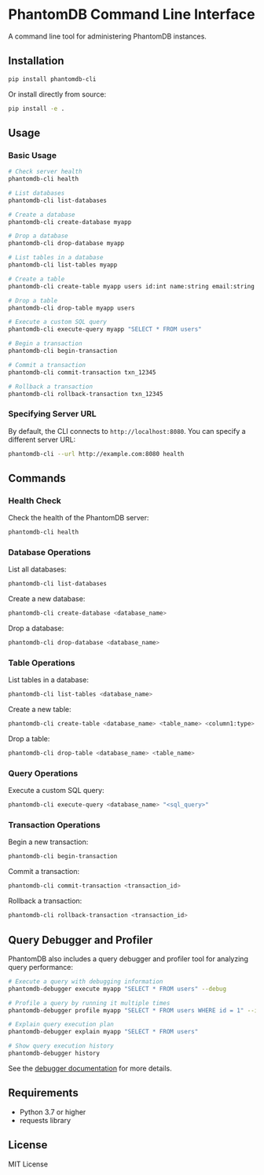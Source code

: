 # PhantomDB Command Line Interface

A command line tool for administering PhantomDB instances.

## Installation

```bash
pip install phantomdb-cli
```

Or install directly from source:

```bash
pip install -e .
```

## Usage

### Basic Usage

```bash
# Check server health
phantomdb-cli health

# List databases
phantomdb-cli list-databases

# Create a database
phantomdb-cli create-database myapp

# Drop a database
phantomdb-cli drop-database myapp

# List tables in a database
phantomdb-cli list-tables myapp

# Create a table
phantomdb-cli create-table myapp users id:int name:string email:string

# Drop a table
phantomdb-cli drop-table myapp users

# Execute a custom SQL query
phantomdb-cli execute-query myapp "SELECT * FROM users"

# Begin a transaction
phantomdb-cli begin-transaction

# Commit a transaction
phantomdb-cli commit-transaction txn_12345

# Rollback a transaction
phantomdb-cli rollback-transaction txn_12345
```

### Specifying Server URL

By default, the CLI connects to `http://localhost:8080`. You can specify a different server URL:

```bash
phantomdb-cli --url http://example.com:8080 health
```

## Commands

### Health Check

Check the health of the PhantomDB server:

```bash
phantomdb-cli health
```

### Database Operations

List all databases:

```bash
phantomdb-cli list-databases
```

Create a new database:

```bash
phantomdb-cli create-database <database_name>
```

Drop a database:

```bash
phantomdb-cli drop-database <database_name>
```

### Table Operations

List tables in a database:

```bash
phantomdb-cli list-tables <database_name>
```

Create a new table:

```bash
phantomdb-cli create-table <database_name> <table_name> <column1:type> <column2:type> ...
```

Drop a table:

```bash
phantomdb-cli drop-table <database_name> <table_name>
```

### Query Operations

Execute a custom SQL query:

```bash
phantomdb-cli execute-query <database_name> "<sql_query>"
```

### Transaction Operations

Begin a new transaction:

```bash
phantomdb-cli begin-transaction
```

Commit a transaction:

```bash
phantomdb-cli commit-transaction <transaction_id>
```

Rollback a transaction:

```bash
phantomdb-cli rollback-transaction <transaction_id>
```

## Query Debugger and Profiler

PhantomDB also includes a query debugger and profiler tool for analyzing query performance:

```bash
# Execute a query with debugging information
phantomdb-debugger execute myapp "SELECT * FROM users" --debug

# Profile a query by running it multiple times
phantomdb-debugger profile myapp "SELECT * FROM users WHERE id = 1" --iterations 20

# Explain query execution plan
phantomdb-debugger explain myapp "SELECT * FROM users"

# Show query execution history
phantomdb-debugger history
```

See the [debugger documentation](debugger/README.md) for more details.

## Requirements

- Python 3.7 or higher
- requests library

## License

MIT License